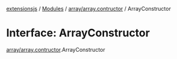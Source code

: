 [extensionsjs](../README.md) / [Modules](../modules.md) / [array/array.contructor](../modules/array_array_contructor.md) / ArrayConstructor

# Interface: ArrayConstructor

[array/array.contructor](../modules/array_array_contructor.md).ArrayConstructor
